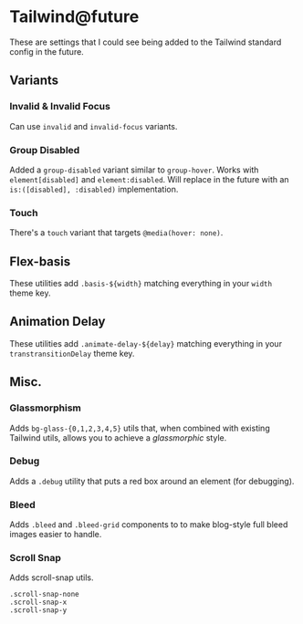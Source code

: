 # Tailwind@future

These are settings that I could see being added to the Tailwind standard config
in the future.

## Variants

### Invalid & Invalid Focus

Can use `invalid` and `invalid-focus` variants.

### Group Disabled

Added a `group-disabled` variant similar to `group-hover`. Works with
`element[disabled]` and `element:disabled`. Will replace in the future with an
`is:([disabled], :disabled)` implementation.

### Touch

There's a `touch` variant that targets `@media(hover: none)`.

## Flex-basis

These utilities add `.basis-${width}` matching everything in your `width` theme key.

## Animation Delay

These utilities add `.animate-delay-${delay}` matching everything in your
`transtransitionDelay` theme key.

## Misc.

### Glassmorphism

Adds `bg-glass-{0,1,2,3,4,5}` utils that, when combined with existing Tailwind utils, allows you to achieve a _glassmorphic_ style.

### Debug

Adds a `.debug` utility that puts a red box around an element (for debugging).

### Bleed

Adds `.bleed` and `.bleed-grid` components to to make blog-style full bleed images easier to handle.

### Scroll Snap

Adds scroll-snap utils.

```
.scroll-snap-none
.scroll-snap-x
.scroll-snap-y
```
